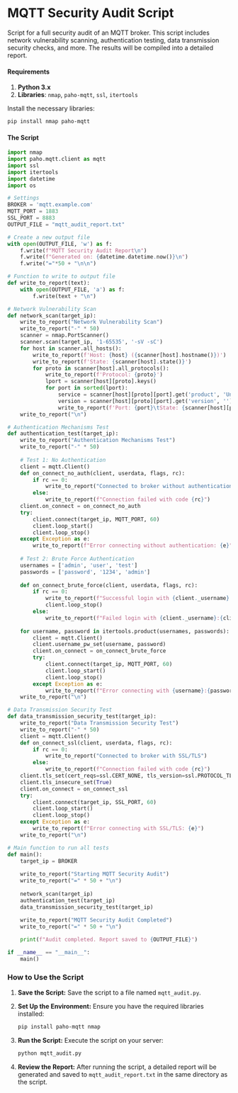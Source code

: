 # MQTT Security Audit Script

Script for a full security audit of an MQTT broker. This script includes network vulnerability scanning, authentication testing, data transmission security checks, and more. The results will be compiled into a detailed report.



#### Requirements
1. **Python 3.x**
2. **Libraries**: `nmap`, `paho-mqtt`, `ssl`, `itertools`

Install the necessary libraries:
```sh
pip install nmap paho-mqtt
```

#### The Script

```python
import nmap
import paho.mqtt.client as mqtt
import ssl
import itertools
import datetime
import os

# Settings
BROKER = 'mqtt.example.com'
MQTT_PORT = 1883
SSL_PORT = 8883
OUTPUT_FILE = "mqtt_audit_report.txt"

# Create a new output file
with open(OUTPUT_FILE, 'w') as f:
    f.write(f"MQTT Security Audit Report\n")
    f.write(f"Generated on: {datetime.datetime.now()}\n")
    f.write("="*50 + "\n\n")

# Function to write to output file
def write_to_report(text):
    with open(OUTPUT_FILE, 'a') as f:
        f.write(text + "\n")

# Network Vulnerability Scan
def network_scan(target_ip):
    write_to_report("Network Vulnerability Scan")
    write_to_report("-" * 50)
    scanner = nmap.PortScanner()
    scanner.scan(target_ip, '1-65535', '-sV -sC')
    for host in scanner.all_hosts():
        write_to_report(f'Host: {host} ({scanner[host].hostname()})')
        write_to_report(f'State: {scanner[host].state()}')
        for proto in scanner[host].all_protocols():
            write_to_report(f'Protocol: {proto}')
            lport = scanner[host][proto].keys()
            for port in sorted(lport):
                service = scanner[host][proto][port].get('product', 'Unknown')
                version = scanner[host][proto][port].get('version', '')
                write_to_report(f'Port: {port}\tState: {scanner[host][proto][port]["state"]}\tService: {service} {version}')
    write_to_report("\n")

# Authentication Mechanisms Test
def authentication_test(target_ip):
    write_to_report("Authentication Mechanisms Test")
    write_to_report("-" * 50)
    
    # Test 1: No Authentication
    client = mqtt.Client()
    def on_connect_no_auth(client, userdata, flags, rc):
        if rc == 0:
            write_to_report("Connected to broker without authentication")
        else:
            write_to_report(f"Connection failed with code {rc}")
    client.on_connect = on_connect_no_auth
    try:
        client.connect(target_ip, MQTT_PORT, 60)
        client.loop_start()
        client.loop_stop()
    except Exception as e:
        write_to_report(f"Error connecting without authentication: {e}")
    
    # Test 2: Brute Force Authentication
    usernames = ['admin', 'user', 'test']
    passwords = ['password', '1234', 'admin']
    
    def on_connect_brute_force(client, userdata, flags, rc):
        if rc == 0:
            write_to_report(f"Successful login with {client._username}:{client._password}")
            client.loop_stop()
        else:
            write_to_report(f"Failed login with {client._username}:{client._password}")
    
    for username, password in itertools.product(usernames, passwords):
        client = mqtt.Client()
        client.username_pw_set(username, password)
        client.on_connect = on_connect_brute_force
        try:
            client.connect(target_ip, MQTT_PORT, 60)
            client.loop_start()
            client.loop_stop()
        except Exception as e:
            write_to_report(f"Error connecting with {username}:{password} - {e}")
    write_to_report("\n")

# Data Transmission Security Test
def data_transmission_security_test(target_ip):
    write_to_report("Data Transmission Security Test")
    write_to_report("-" * 50)
    client = mqtt.Client()
    def on_connect_ssl(client, userdata, flags, rc):
        if rc == 0:
            write_to_report("Connected to broker with SSL/TLS")
        else:
            write_to_report(f"Connection failed with code {rc}")
    client.tls_set(cert_reqs=ssl.CERT_NONE, tls_version=ssl.PROTOCOL_TLSv1_2)
    client.tls_insecure_set(True)
    client.on_connect = on_connect_ssl
    try:
        client.connect(target_ip, SSL_PORT, 60)
        client.loop_start()
        client.loop_stop()
    except Exception as e:
        write_to_report(f"Error connecting with SSL/TLS: {e}")
    write_to_report("\n")

# Main function to run all tests
def main():
    target_ip = BROKER
    
    write_to_report("Starting MQTT Security Audit")
    write_to_report("=" * 50 + "\n")
    
    network_scan(target_ip)
    authentication_test(target_ip)
    data_transmission_security_test(target_ip)
    
    write_to_report("MQTT Security Audit Completed")
    write_to_report("=" * 50 + "\n")

    print(f"Audit completed. Report saved to {OUTPUT_FILE}")

if __name__ == "__main__":
    main()
```

### How to Use the Script

1. **Save the Script:**
   Save the script to a file named `mqtt_audit.py`.

2. **Set Up the Environment:**
   Ensure you have the required libraries installed:
   ```sh
   pip install paho-mqtt nmap
   ```

3. **Run the Script:**
   Execute the script on your server:
   ```sh
   python mqtt_audit.py
   ```

4. **Review the Report:**
   After running the script, a detailed report will be generated and saved to `mqtt_audit_report.txt` in the same directory as the script.

